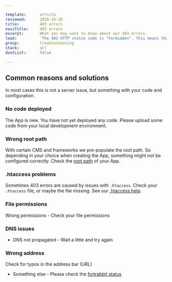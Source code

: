 ```yaml
---

template:      article
reviewed:      2020-10-20
title:         403 errors
naviTitle:     403 errors
excerpt:       What you may want to know about our 403 errors.
lead:          'The 403 HTTP status code is "Forbidden". This means that access is denied. The resource is not allowed for some reason.'
group:         troubleshooting
stack:         all
dontList:      false

---
```



## Common reasons and solutions

In most cases this is not a server issue, but something with your code and configuration.


### No code deployed

The App is new. You have not yet deployed any code. Please upload some code from your local development environment.


### Wrong root path 

With certain CMS and frameworks we pre-populate the root path. So depending in your choice when creating the App, something might not be configured correctly. Check the [root path](/app#toc-root-path) of your App.


### .htaccess problems

Sometimes 403 errors are caused by issues with `.htaccess`. Check your `.htaccess` file, or maybe the file missing. See our [.htaccess help](/htaccess).


### File permissions

 Wrong permissions - Check your file permissions


### DNS issues

* DNS not propagated -  Wait a little and try again


### Wrong address

Check for typos in the address bar (URL)
* Something else - Please check the [fortrabbit status](https://status.forttabbit.com)
